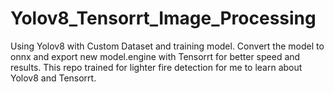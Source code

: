 # Yolov8_Tensorrt_Image_Processing
Using Yolov8 with Custom Dataset and training model. Convert the model to onnx and export new model.engine with Tensorrt for better speed and results.
This repo trained for lighter fire detection for me to learn about Yolov8 and Tensorrt.
